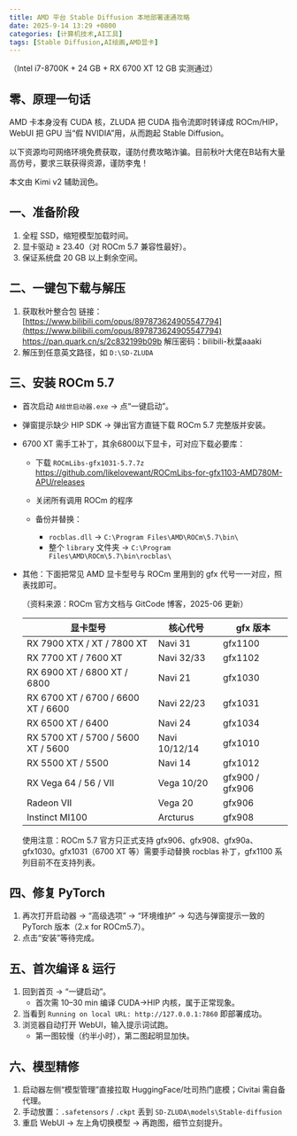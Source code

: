 ```yaml
---
title: AMD 平台 Stable Diffusion 本地部署速通攻略
date: 2025-9-14 13:29 +0800
categories: [计算机技术,AI工具]
tags: [Stable Diffusion,AI绘画,AMD显卡]
---
```

（Intel i7-8700K + 24 GB + RX 6700 XT 12 GB 实测通过）

## 零、原理一句话

AMD 卡本身没有 CUDA 核，ZLUDA 把 CUDA 指令流即时转译成 ROCm/HIP，WebUI 把 GPU 当“假 NVIDIA”用，从而跑起 Stable Diffusion。

以下资源均可网络环境免费获取，谨防付费攻略诈骗。目前秋叶大佬在B站有大量高仿号，要求三联获得资源，谨防李鬼！

本文由 Kimi v2 辅助润色。

## 一、准备阶段

1. 全程 SSD，缩短模型加载时间。
2. 显卡驱动 ≥ 23.40（对 ROCm 5.7 兼容性最好）。
3. 保证系统盘 20 GB 以上剩余空间。

## 二、一键包下载与解压

1. 获取秋叶整合包
   链接：[https://www.bilibili.com/opus/897873624905547794](https://www.bilibili.com/opus/897873624905547794) https://pan.quark.cn/s/2c832199b09b
   解压密码：bilibili-秋葉aaaki
2. 解压到任意英文路径，如 `D:\SD-ZLUDA`

## 三、安装 ROCm 5.7

* 首次启动 `A绘世启动器.exe` → 点“一键启动”。
* 弹窗提示缺少 HIP SDK → 弹出官方直链下载 ROCm 5.7 完整版并安装。
* 6700 XT 需手工补丁，其余6800以下显卡，可对应下载必要库：

  - 下载 `ROCmLibs-gfx1031-5.7.7z`
    https://github.com/likelovewant/ROCmLibs-for-gfx1103-AMD780M-APU/releases
  - 关闭所有调用 ROCm 的程序
  - 备份并替换：

    - `rocblas.dll` → `C:\Program Files\AMD\ROCm\5.7\bin\`
    - 整个 `library` 文件夹 → `C:\Program Files\AMD\ROCm\5.7\bin\rocblas\`
* 其他：下面把常见 AMD 显卡型号与 ROCm 里用到的 gfx 代号一一对应，照表找即可。

  （资料来源：ROCm 官方文档与 GitCode 博客，2025-06 更新）

  | 显卡型号                           | 核心代号      | gfx 版本        |
  | ---------------------------------- | ------------- | --------------- |
  | RX 7900 XTX / XT / 7800 XT         | Navi 31       | gfx1100         |
  | RX 7700 XT / 7600 XT               | Navi 32/33    | gfx1102         |
  | RX 6900 XT / 6800 XT / 6800        | Navi 21       | gfx1030         |
  | RX 6700 XT / 6700 / 6600 XT / 6600 | Navi 22/23    | gfx1031         |
  | RX 6500 XT / 6400                  | Navi 24       | gfx1034         |
  | RX 5700 XT / 5700 / 5600 XT / 5600 | Navi 10/12/14 | gfx1010         |
  | RX 5500 XT / 5500                  | Navi 14       | gfx1012         |
  | RX Vega 64 / 56 / VII              | Vega 10/20    | gfx900 / gfx906 |
  | Radeon VII                         | Vega 20       | gfx906          |
  | Instinct MI100                     | Arcturus      | gfx908          |

  使用注意：ROCm 5.7 官方只正式支持 gfx906、gfx908、gfx90a、gfx1030。gfx1031（6700 XT 等）需要手动替换 rocblas 补丁，gfx1100 系列目前不在支持列表。

## 四、修复 PyTorch

1. 再次打开启动器 → “高级选项” → “环境维护” → 勾选与弹窗提示一致的 PyTorch 版本（2.x for ROCm5.7）。
2. 点击“安装”等待完成。

## 五、首次编译 & 运行

1. 回到首页 → “一键启动”。
   - 首次需 10–30 min 编译 CUDA→HIP 内核，属于正常现象。
2. 当看到 `Running on local URL: http://127.0.0.1:7860` 即部署成功。
3. 浏览器自动打开 WebUI，输入提示词试跑。
   - 第一图较慢（约半小时），第二图起明显加快。

## 六、模型精修

1. 启动器左侧“模型管理”直接拉取 HuggingFace/吐司热门底模；Civitai 需自备代理。
2. 手动放置：`.safetensors` / `.ckpt` 丢到
   `SD-ZLUDA\models\Stable-diffusion`
3. 重启 WebUI → 左上角切换模型 → 再跑图，细节立刻提升。

